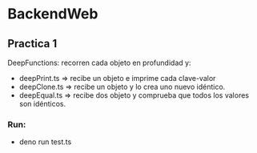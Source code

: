 # BackendWeb

## Practica 1
DeepFunctions: recorren cada objeto en profundidad y:
 - deepPrint.ts => recibe un objeto e imprime cada clave-valor
 - deepClone.ts => recibe un objeto y lo crea uno nuevo idéntico.
 - deepEqual.ts => recibe dos objeto y comprueba que todos los valores son idénticos.
 
 ### Run:
 - deno run test.ts
